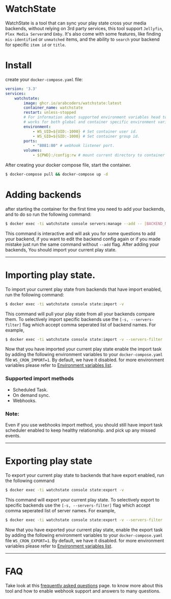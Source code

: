 # WatchState

WatchState is a tool that can sync your play state cross your media backends, without relying on 3rd party services,
this tool support `Jellyfin`, `Plex Media Server`and `Emby`. It's also come with some features, like
finding `mis-identified` or `unmatched` items, and the ability to
`search` your backend for specific `item id` or `title`.

# Install

create your `docker-compose.yaml` file:

```yaml
version: '3.3'
services:
    watchstate:
        image: ghcr.io/arabcoders/watchstate:latest
        container_name: watchstate
        restart: unless-stopped
        # For information about supported environment variables head to FAQ.md page.
        # works for both global and container specific environment variables. 
        environment:
            - WS_UID=${UID:-1000} # Set container user id.
            - WS_GID=${GID:-1000} # Set container group id.
        ports:
            - "8081:80" # webhook listener port.
        volumes:
            - ${PWD}:/config:rw # mount current directory to container /config directory.
```

After creating your docker compose file, start the container.

```bash
$ docker-compose pull && docker-compose up -d
```

# Adding backends

after starting the container for the first time you need to add your backends, and to do so run the following command:

```bash
$ docker exec -ti watchstate console servers:manage --add -- [BACKEND_NAME]
```

This command is interactive and will ask you for some questions to add your backend, if you want to edit the backend
config again or if you made mistake just run the same command without `--add` flag. After adding your backends, You
should import your current play state.

---

# Importing play state.

To import your current play state from backends that have import enabled, run the following command:

```bash
$ docker exec -ti watchstate console state:import -v
```

This command will pull your play state from all your backends compare them. To selectively import specific backends use
the `[-s, --servers-filter]` flag which accept comma seperated list of backend names. For example,

```bash
$ docker exec -ti watchstate console state:import -v --servers-filter 'home_plex,home_jellyfin' 
```

Now that you have imported your current play state enable the import task by adding the following environment variables
to your `docker-compose.yaml` file `WS_CRON_IMPORT=1`. By default, we have it disabled. for more environment variables
please refer to [Environment variables list](FAQ.md#q-what-environment-variables-supported).

### Supported import methods

* Scheduled Task.
* On demand sync.
* Webhooks.

### Note:

Even if you use webhooks import method, you should still have import task scheduler enabled to keep healthy
relationship. and pick up any missed events.

---

# Exporting play state

To export your current play state to backends that have export enabled, run the following command

```bash
$ docker exec -ti watchstate console state:export -v
```

This command will export your current play state. To selectively export to specific backends use
the `[-s, --servers-filter]` flag which accept comma seperated list of server names. For example,

```bash
$ docker exec -ti watchstate console state:export -v --servers-filter 'home_plex,home_jellyfin' 
```

Now that you have exported your current play state, enable the export task by adding the following environment variables
to your `docker-compose.yaml` file `WS_CRON_EXPORT=1`. By default, we have it disabled. for more environment variables
please refer to [Environment variables list](FAQ.md#q-what-environment-variables-supported).

---

# FAQ

Take look at this [frequently asked questions](FAQ.md) page. to know more about this tool and how to enable webhook
support and answers to many questions.
